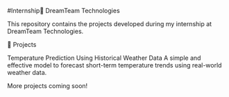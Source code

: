 #Internship🚀 DreamTeam Technologies 

This repository contains the projects developed during my internship at DreamTeam Technologies.

📂 Projects

Temperature Prediction Using Historical Weather Data
A simple and effective model to forecast short-term temperature trends using real-world weather data.

More projects coming soon!

